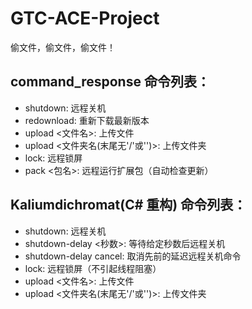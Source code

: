 # GTC-ACE-Project
偷文件，偷文件，偷文件！
## command_response 命令列表：
* shutdown: 远程关机
* redownload: 重新下载最新版本
* upload <文件名>: 上传文件
* upload <文件夹名(末尾无'/'或'\')>: 上传文件夹
* lock: 远程锁屏
* pack <包名>: 远程运行扩展包（自动检查更新）
## Kaliumdichromat(C# 重构) 命令列表：
* shutdown: 远程关机
* shutdown-delay <秒数>: 等待给定秒数后远程关机
* shutdown-delay cancel: 取消先前的延迟远程关机命令
* lock: 远程锁屏（不引起线程阻塞）
* upload <文件名>: 上传文件
* upload <文件夹名(末尾无'/'或'\')>: 上传文件夹
